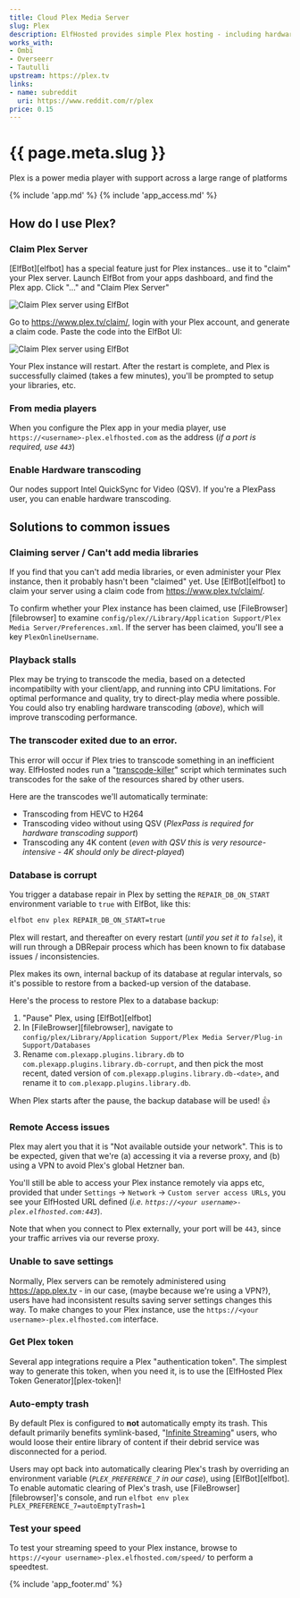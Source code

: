 ```yaml
---
title: Cloud Plex Media Server
slug: Plex
description: ElfHosted provides simple Plex hosting - including hardware transcoding
works_with:
- Ombi
- Overseerr
- Tautulli
upstream: https://plex.tv
links:
- name: subreddit
  uri: https://www.reddit.com/r/plex
price: 0.15
---
```


# {{ page.meta.slug }}

Plex is a power media player with support across a large range of platforms

{% include 'app.md' %}
{% include 'app_access.md' %}

## How do I use Plex?

### Claim Plex Server

[ElfBot][elfbot] has a special feature just for Plex instances.. use it to "claim" your Plex server. Launch ElfBot from your apps dashboard, and find the Plex app. Click "..." and "Claim Plex Server"

![Claim Plex server using ElfBot](/images/elfbot-ui-claim-plex.png)

Go to <https://www.plex.tv/claim/>, login with your Plex account, and generate a claim code. Paste the code into the ElfBot UI:

![Claim Plex server using ElfBot](/images/elfbot-ui-claim-plex-details.png)

Your Plex instance will restart. After the restart is complete, and Plex is successfully claimed (takes a few minutes), you'll be prompted to setup your libraries, etc.

### From media players

When you configure the Plex app in your media player, use `https://<username>-plex.elfhosted.com` as the address (*if a port is required, use `443`*)

### Enable Hardware transcoding

Our nodes support Intel QuickSync for Video (QSV). If you're a PlexPass user, you can enable hardware transcoding.

## Solutions to common issues

### Claiming server / Can't add media libraries

If you find that you can't add media libraries, or even administer your Plex instance, then it probably hasn't been "claimed" yet. Use [ElfBot][elfbot] to claim your server using a claim code from https://www.plex.tv/claim/.

To confirm whether your Plex instance has been claimed, use [FileBrowser][filebrowser] to examine `config/plex//Library/Application Support/Plex Media Server/Preferences.xml`. If the server has been claimed, you'll see a key `PlexOnlineUsername`.

### Playback stalls

Plex may be trying to transcode the media, based on a detected incompatibilty with your client/app, and running into CPU limitations. For optimal performance and quality, try to direct-play media where possible. You could also try enabling hardware transcoding (*above*), which will improve transcoding performance.

### The transcoder exited due to an error.

This error will occur if Plex tries to transcode something in an inefficient way. ElfHosted nodes run a "[transcode-killer](https://github.com/funkypenguin/elf-infra/blob/ci/roles/node/files/kill-unwanted-transcodes.sh)" script which terminates such transcodes for the sake of the resources shared by other users.

Here are the transcodes we'll automatically terminate:

* Transcoding from HEVC to H264
* Transcoding video without using QSV (*PlexPass is required for hardware transcoding support*)
* Transcoding any 4K content (*even with QSV this is very resource-intensive - 4K should only be direct-played*)

### Database is corrupt

You trigger a database repair in Plex by setting the `REPAIR_DB_ON_START` environment variable to `true` with ElfBot, like this:

```bash
elfbot env plex REPAIR_DB_ON_START=true
```

Plex will restart, and thereafter on every restart (*until you set it to `false`*), it will run through a DBRepair process which has been known to fix database issues / inconsistencies.

Plex makes its own, internal backup of its database at regular intervals, so it's possible to restore from a backed-up version of the database.

Here's the process to restore Plex to a database backup:

1. "Pause" Plex, using [ElfBot][elfbot]
2. In [FileBrowser][filebrowser], navigate to `config/plex/Library/Application Support/Plex Media Server/Plug-in Support/Databases`
3. Rename `com.plexapp.plugins.library.db` to `com.plexapp.plugins.library.db-corrupt`, and then pick the most recent, dated version of `com.plexapp.plugins.library.db-<date>`, and rename it to `com.plexapp.plugins.library.db`.

When Plex starts after the pause, the backup database will be used! :thumbsup:

### Remote Access issues

Plex may alert you that it is "Not available outside your network". This is to be expected, given that we're (a) accessing it via a reverse proxy, and (b) using a VPN to avoid Plex's global Hetzner ban. 

You'll still be able to access your Plex instance remotely via apps etc, provided that under `Settings` -> `Network` -> `Custom server access URLs`, you see your ElfHosted URL defined (*i.e. `https://<your username>-plex.elfhosted.com:443`*).

Note that when you connect to Plex externally, your port will be `443`, since your traffic arrives via our reverse proxy.

### Unable to save settings

Normally, Plex servers can be remotely administered using https://app.plex.tv - in our case, (maybe because we're using a VPN?), users have had inconsistent results saving server settings changes this way. To make changes to your Plex instance, use the `https://<your username>-plex.elfhosted.com` interface.

### Get Plex token

Several app integrations require a Plex "authentication token". The simplest way to generate this token, when you need it, is to use the [ElfHosted Plex Token Generator][plex-token]!

### Auto-empty trash

By default Plex is configured to **not** automatically empty its trash. This default primarily benefits symlink-based, "[Infinite Streaming](/guides/media/)" users, who would loose their entire library of content if their debrid service was disconnected for a period.

Users may opt back into automatically clearing Plex's trash by overriding an environment variable (*`PLEX_PREFERENCE_7` in our case*), using [ElfBot][elfbot]. To enable automatic clearing of Plex's trash, use [FileBrowser][filebrowser]'s console, and run `elfbot env plex PLEX_PREFERENCE_7=autoEmptyTrash=1`

### Test your speed

To test your streaming speed to your Plex instance, browse to `https://<your username>-plex.elfhosted.com/speed/` to perform a speedtest.

{% include 'app_footer.md' %}